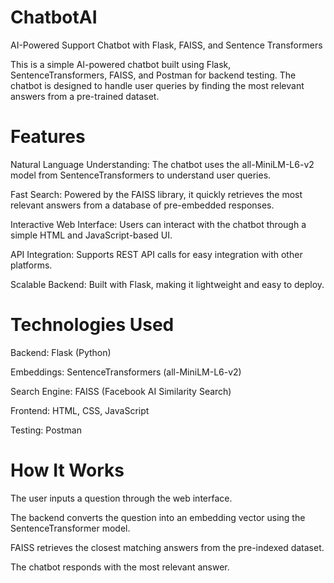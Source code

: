 # ChatbotAI
AI-Powered Support Chatbot with Flask, FAISS, and Sentence Transformers

This is a simple AI-powered chatbot built using Flask, SentenceTransformers, FAISS, and Postman for backend testing. The chatbot is designed to handle user queries by finding the most relevant answers from a pre-trained dataset.

# Features
Natural Language Understanding: The chatbot uses the all-MiniLM-L6-v2 model from SentenceTransformers to understand user queries.

Fast Search: Powered by the FAISS library, it quickly retrieves the most relevant answers from a database of pre-embedded responses.

Interactive Web Interface: Users can interact with the chatbot through a simple HTML and JavaScript-based UI.

API Integration: Supports REST API calls for easy integration with other platforms.

Scalable Backend: Built with Flask, making it lightweight and easy to deploy.

# Technologies Used
Backend: Flask (Python)

Embeddings: SentenceTransformers (all-MiniLM-L6-v2)

Search Engine: FAISS (Facebook AI Similarity Search)

Frontend: HTML, CSS, JavaScript

Testing: Postman

# How It Works
The user inputs a question through the web interface.

The backend converts the question into an embedding vector using the SentenceTransformer model.

FAISS retrieves the closest matching answers from the pre-indexed dataset.

The chatbot responds with the most relevant answer.
